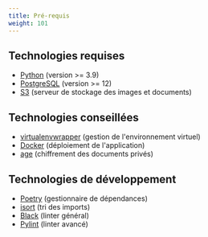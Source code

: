 ```yaml
---
title: Pré-requis
weight: 101
---
```


## Technologies requises

- [Python](https://www.python.org/) (version >= 3.9)
- [PostgreSQL](https://www.postgresql.org/) (version >= 12)
- [S3](https://aws.amazon.com/fr/s3/) (serveur de stockage des images et documents)

## Technologies conseillées

- [virtualenvwrapper](https://virtualenvwrapper.readthedocs.io/en/latest/) (gestion de l'environnement virtuel)
- [Docker](https://www.docker.com/) (déploiement de l'application)
- [age](https://github.com/FiloSottile/age) (chiffrement des documents privés)

## Technologies de développement

- [Poetry](https://python-poetry.org/) (gestionnaire de dépendances)
- [isort](https://github.com/pycqa/isort) (tri des imports)
- [Black](https://github.com/psf/black) (linter général)
- [Pylint](https://github.com/pylint-dev/pylint) (linter avancé)
